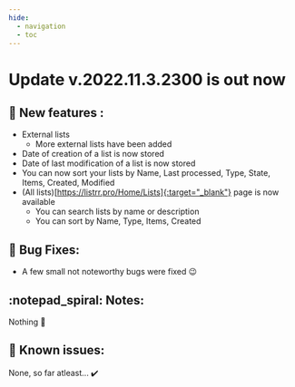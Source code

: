 ```yaml
---
hide:
  - navigation
  - toc
---
```


# Update v.2022.11.3.2300 is out now

## :rocket: New features :
- External lists
    - More external lists have been added
- Date of creation of a list is now stored
- Date of last modification of a list is now stored
- You can now sort your lists by Name, Last processed, Type, State, Items, Created, Modified
- (All lists)[https://listrr.pro/Home/Lists]{:target="_blank"} page is now available
    - You can search lists by name or description
    - You can sort by Name, Type, Items, Created

## :bug: Bug Fixes:
- A few small not noteworthy bugs were fixed :wink:

## :notepad_spiral: Notes:
Nothing :shrug:

## :exploding_head: Known issues:
None, so far atleast... :heavy_check_mark: